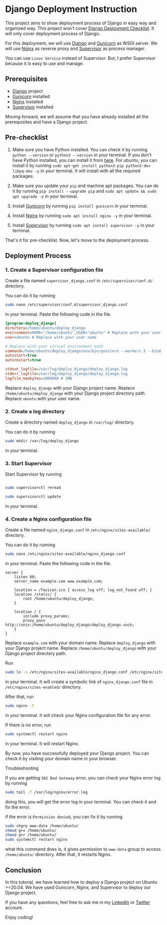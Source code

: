 # Django Deployment Instruction

This project aims to show deployment process of Django in easy way and organized way. This project won't cover [Django Deployment Checklist](https://docs.djangoproject.com/en/3.1/howto/deployment/checklist/). It will only cover deployment process of Django.

For this deployment, we will use [Django](https://www.djangoproject.com/) and [Gunicorn](https://gunicorn.org/) as WSGI server. We will use [Nginx](https://www.nginx.com/) as reverse proxy and [Supervisor](http://supervisord.org/) as process manager.

You can use `Linux Service` instead of Supervisor. But, I prefer Supervisor because it is easy to use and manage.

## Prerequisites

- [Django](https://www.djangoproject.com/) project
- [Gunicorn](https://gunicorn.org/) installed
- [Nginx](https://www.nginx.com/) installed
- [Supervisor](http://supervisord.org/) installed

Moving forward, we will assume that you have already installed all the prerequisites and have a Django project.

## Pre-checklist

1. Make sure you have Python installed. You can check it by running `python --version` or `python3 --version` in your terminal. If you don't have Python installed, you can install it from [here](https://www.python.org/downloads/). For ubuntu, you can install it by running `sudo apt-get install python3-pip python3-dev libpq-dev -y` in your terminal. It will install with all the required packages.

2. Make sure you update your `pip` and machine apt packages. You can do it by running `pip install --upgrade pip` and `sudo apt update && sudo apt upgrade -y` in your terminal.

3. Install [Gunicorn](https://gunicorn.org/) by running `pip install gunicorn` in your terminal.

4. Install [Nginx](https://www.nginx.com/) by running `sudo apt install nginx -y` in your terminal.

5. Install [Supervisor](http://supervisord.org/) by running `sudo apt install supervisor -y` in your terminal.

That's it for pre-checklist. Now, let's move to the deployment process.

## Deployment Process

### 1. Create a Supervisor configuration file

Create a file named `supervisor_django.conf` in `/etc/supervisor/conf.d/` directory.

You can do it by running

```bash
sudo nano /etc/supervisor/conf.d/supervisor_django.conf
```

in your terminal. Paste the following code in the file.

```ini
[program:deploy_django]
directory=/home/ubuntu/deploy_django
environment=HOME="/home/ubuntu",USER="ubuntu" # Replace with your user name
user=ubuntu # Replace with your user name

# Replace with your virtual environment path
command=/home/ubuntu/deploy_django/env/bin/gunicorn --workers 3 --bind unix:/home/ubuntu/deploy_django/deploy_django.sock deploy_django.wsgi:application
autostart=true
autorestart=true

stdout_logfile=/var/log/deploy_django/deploy_django.log
stderr_logfile=/var/log/deploy_django/deploy_django.log
logfile_maxbytes=1000000 # 1MB
```

Replace `deploy_django` with your Django project name. Replace `/home/ubuntu/deploy_django` with your Django project directory path. Replace `ubuntu` with your user name.

### 2. Create a log directory

Create a directory named `deploy_django` in `/var/log/` directory.

You can do it by running

```bash
sudo mkdir /var/log/deploy_django
```

in your terminal.

### 3. Start Supervisor

Start Supervisor by running

```bash

sudo supervisorctl reread 

sudo supervisorctl update
```

in your terminal.

### 4. Create a Nginx configuration file

Create a file named `nginx_django.conf` in `/etc/nginx/sites-available/` directory.

You can do it by running

```bash
sudo nano /etc/nginx/sites-available/nginx_django.conf
```

in your terminal. Paste the following code in the file.

```nginx
server {
    listen 80;
    server_name example.com www.example.com;

    location = /favicon.ico { access_log off; log_not_found off; }
    location /static/ {
        root /home/ubuntu/deploy_django;
    }

    location / {
        include proxy_params;
        proxy_pass http://unix:/home/ubuntu/deploy_django/deploy_django.sock;
    }
}
```

Replace `example.com` with your domain name. Replace `deploy_django` with your Django project name. Replace `/home/ubuntu/deploy_django` with your Django project directory path.

Run

```bash
sudo ln -s /etc/nginx/sites-available/nginx_django.conf /etc/nginx/sites-enabled
```

in your terminal. It will create a symbolic link of `nginx_django.conf` file in `/etc/nginx/sites-enabled/` directory.

After that, run

```bash
sudo nginx -t
```

in your terminal. It will check your Nginx configuration file for any error.

If there is no error, run

```bash
sudo systemctl restart nginx
```

in your terminal. It will restart Nginx.

By now, you have successfully deployed your Django project. You can check it by visiting your domain name in your browser.

Troubleshooting

If you are getting `502 Bad Gateway` error, you can check your Nginx error log by running

```bash
sudo tail -f /var/log/nginx/error.log
```

doing this, you will get the error log in your terminal. You can check it and fix the error.

if the error is `Permission denied`, you can fix it by running

```bash
sudo chgrp www-data /home/ubuntu/
chmod g+x /home/ubuntu/
chmod g+r /home/ubuntu/
sudo systemctl restart nginx
```

what this command does is, it gives permission to `www-data` group to access `/home/ubuntu/` directory. After that, it restarts Nginx.

## Conclusion

In this tutorial, we have learned how to deploy a Django project on Ubuntu >=20.04. We have used Gunicorn, Nginx, and Supervisor to deploy our Django project.

If you have any questions, feel free to ask me in my [LinkedIn](https://www.linkedin.com/in/chapimenge/) or [Twitter](https://twitter.com/chapimenge3) account.

Enjoy coding!